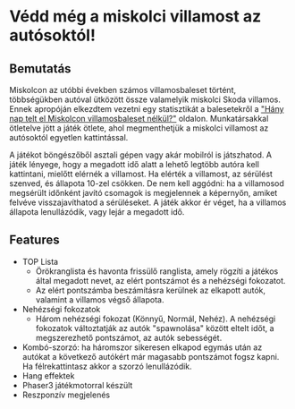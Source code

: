 # Védd még a miskolci villamost az autósoktól!

## Bemutatás
Miskolcon az utóbbi években számos villamosbaleset történt, többségükben autóval ütközött össze valamelyik miskolci Skoda villamos. Ennek apropóján elkezdtem vezetni egy statisztikát a balesetekről a ["Hány nap telt el Miskolcon villamosbaleset nélkül?"](https://villamosbalesetekmiskolcon.hydroxy.hu/) oldalon. Munkatársakkal ötletelve jött a játék ötlete, ahol megmenthetjük a miskolci villamost az autósoktól egyetlen kattintással. 

A játékot böngészőből asztali gépen vagy akár mobilról is játszhatod. A játék lényege, hogy a megadott idő alatt a lehető legtöbb autóra kell kattintani, mielőtt elérnék a villamost. Ha elérték a villamost, az sérülést szenved, és állapota 10-zel csökken. De nem kell aggódni: ha a villamosod megsérült időnként javító csomagok is megjelennek a képernyőn, amiket felvéve visszajavíthatod a sérüléseket. A játék akkor ér véget, ha a villamos állapota lenullázódik, vagy lejár a megadott idő.

## Features
- TOP Lista
   - Örökranglista és havonta frissülő ranglista, amely rögzíti a játékos által megadott nevet, az elért pontszámot és a nehézségi fokozatot.
   - Az elért pontszámba beszámításra kerülnek az elkapott autók, valamint a villamos végső állapota.
- Nehézségi fokozatok
  - Három nehézségi fokozat (Könnyű, Normál, Nehéz). A nehézségi fokozatok változtatják az autók "spawnolása" között eltelt időt, a megszerezhető pontszámot, az autók sebességét.
- Kombó-szorzó: ha háromszor sikeresen elkapod egymás után az autókat a következő autókért már magasabb pontszámot fogsz kapni. Ha félrekattintasz akkor a szorzó lenullázódik.
- Hang effektek
- Phaser3 játékmotorral készült
- Reszponzív megjelenés
